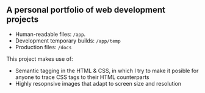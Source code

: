 ## A personal portfolio of web development projects

- Human-readable files: `/app`.
- Development temporary builds: `/app/temp`
- Production files: `/docs`

This project makes use of:
- Semantic tagging in the HTML & CSS, in which I try to make it posible for anyone to trace CSS tags to their HTML counterparts
- Highly resopnsive images that adapt to screen size and resolution




